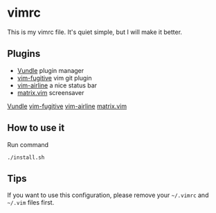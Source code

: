 vimrc
=====

This is my vimrc file. It's quiet simple, but I will make it better.

Plugins
-------------

* [Vundle]() plugin manager
* [vim-fugitive]() vim git plugin
* [vim-airline]() a nice status bar
* [matrix.vim]() screensaver

[Vundle](https://github.com/gmarik/Vundle.vim)
[vim-fugitive](https://github.com/tpope/vim-fugitive)
[vim-airline](https://github.com/bling/vim-airline)
[matrix.vim](http://www.vim.org/scripts/script.php?script_id=1189)


How to use it
-------------

Run command

    ./install.sh

Tips
----

If you want to use this configuration, please remove your `~/.vimrc` and `~/.vim` files first.
